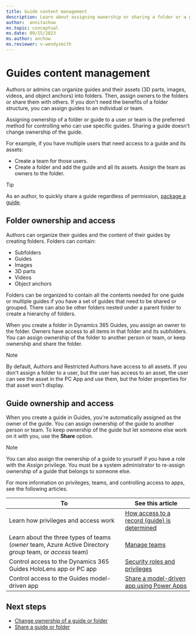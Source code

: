 ```yaml
---
title: Guide content management
description: Learn about assigning ownership or sharing a folder or a guide in Microsoft Dynamics 365 Guides.
author:  annitachow
ms.topic: conceptual
ms.date: 09/15/2023
ms.author: anchow
ms.reviewer: v-wendysmith
---
```


# Guides content management

Authors or admins can organize guides and their assets (3D parts, images, videos, and object anchors) into folders. Then, assign owners to the folders or share them with others. If you don't need the benefits of a folder structure, you can assign guides to an individual or team.

Assigning ownership of a folder or guide to a user or team is the preferred method for controlling who can use specific guides. Sharing a guide doesn't change ownership of the guide.

For example, if you have multiple users that need access to a guide and its assets:

- Create a team for those users.
- Create a folder and add the guide and all its assets. Assign the team as owners to the folder.

> [!TIP]
> As an author, to quickly share a guide regardless of permission, [package a guide](package-a-guide.md).

## Folder ownership and access

Authors can organize their guides and the content of their guides by creating folders. Folders can contain:

- Subfolders
- Guides
- Images
- 3D parts
- Videos  
- Object anchors  

Folders can be organized to contain all the contents needed for one guide or multiple guides if you have a set of guides that need to be shared or grouped. There can also be other folders nested under a parent folder to create a hierarchy of folders.

When you create a folder in Dynamics 365 Guides, you assign an owner to the folder. Owners have access to all items in that folder and its subfolders. You can assign ownership of the folder to another person or team, or keep ownership and share the folder.

> [!NOTE]
> By default, Authors and Restricted Authors have access to all assets. If you don't assign a folder to a user, but the user has access to an asset, the user can see the asset in the PC App and use them, but the folder properties for that asset won't display.

## Guide ownership and access

When you create a guide in Guides, you're automatically assigned as the owner of the guide. You can assign ownership of the guide to another person or team. To keep ownership of the guide but let someone else work on it with you, use the **Share** option.

> [!NOTE]
> You can also assign the ownership of a guide to yourself if you have a role with the *Assign* privilege. You must be a system administrator to re-assign ownership of a guide that belongs to someone else.

For more information on privileges, teams, and controlling access to apps, see the following articles.

|To|See this article|
|---------------------------------------|-----------------------------------------------------|
|Learn how privileges and access work| [How access to a record (guide) is determined](/power-platform/admin/how-record-access-determined)|
|Learn about the three types of teams (*owner* team, Azure Active Directory *group* team, or *access* team)|[Manage teams](/power-platform/admin/manage-teams)|
|Control access to the Dynamics 365 Guides HoloLens app or PC app|[Security roles and privileges](/power-platform/admin/security-roles-privileges#team-members-privilege-inheritance)|
|Control access to the Guides model-driven app| [Share a model-driven app using Power Apps](/powerapps/maker/model-driven-apps/share-model-driven-app)|

## Next steps

- [Change ownership of a guide or folder](admin-access-assign.md)
- [Share a guide or folder](admin-share-guide.md)